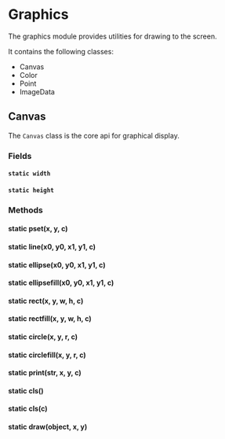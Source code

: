 Graphics
=============

The graphics module provides utilities for drawing to the screen.

It contains the following classes:

* Canvas
* Color
* Point
* ImageData

## Canvas

The `Canvas` class is the core api for graphical display.

### Fields
#### `static width`
#### `static height` 

### Methods
#### static pset(x, y, c) 
#### static line(x0, y0, x1, y1, c) 
#### static ellipse(x0, y0, x1, y1, c) 
#### static ellipsefill(x0, y0, x1, y1, c) 
#### static rect(x, y, w, h, c) 
#### static rectfill(x, y, w, h, c) 
#### static circle(x, y, r, c) 
#### static circlefill(x, y, r, c) 
#### static print(str, x, y, c) 
#### static cls() 
#### static cls(c) 
#### static draw(object, x, y) 
